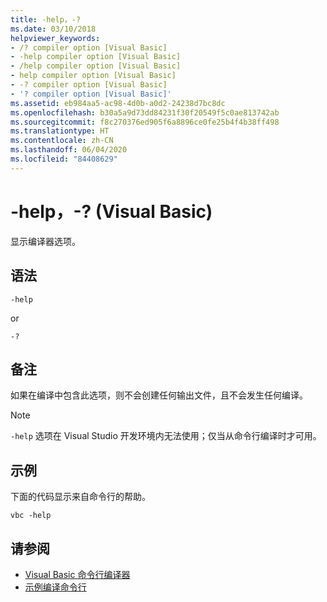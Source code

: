 ```yaml
---
title: -help，-?
ms.date: 03/10/2018
helpviewer_keywords:
- /? compiler option [Visual Basic]
- -help compiler option [Visual Basic]
- /help compiler option [Visual Basic]
- help compiler option [Visual Basic]
- -? compiler option [Visual Basic]
- '? compiler option [Visual Basic]'
ms.assetid: eb984aa5-ac98-4d0b-a0d2-24238d7bc8dc
ms.openlocfilehash: b30a5a9d73dd84231f30f20549f5c0ae813742ab
ms.sourcegitcommit: f8c270376ed905f6a8896ce0fe25b4f4b38ff498
ms.translationtype: HT
ms.contentlocale: zh-CN
ms.lasthandoff: 06/04/2020
ms.locfileid: "84408629"
---
```

# <a name="-help---visual-basic"></a>-help，-? (Visual Basic)
显示编译器选项。  
  
## <a name="syntax"></a>语法  
  
```console  
-help  
```

or  

```console
-?  
```  
  
## <a name="remarks"></a>备注  
 如果在编译中包含此选项，则不会创建任何输出文件，且不会发生任何编译。  
  
> [!NOTE]
> `-help` 选项在 Visual Studio 开发环境内无法使用；仅当从命令行编译时才可用。  
  
## <a name="example"></a>示例  
 下面的代码显示来自命令行的帮助。  
  
```console  
vbc -help  
```  
  
## <a name="see-also"></a>请参阅

- [Visual Basic 命令行编译器](index.md)
- [示例编译命令行](sample-compilation-command-lines.md)
